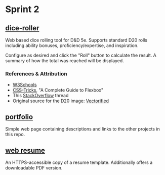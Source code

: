 # Sprint 2

## [dice-roller](https://blue-flower-09e983b10.4.azurestaticapps.net/)
Web based dice rolling tool for D&D 5e. Supports standard D20 rolls including ability bonuses, proficiency/expertise, and inspiration.

Configure as desired and click the "Roll" button to calculate the result. A summary of how the total was reached will be displayed.

### References & Attribution
- [W3Schools](https://www.w3schools.com/)
- [CSS-Tricks](https://css-tricks.com/snippets/css/a-guide-to-flexbox/), "A Complete Guide to Flexbox"
- This [StackOverflow](https://stackoverflow.com/questions/6046110/styling-form-with-label-above-inputs) thread
- Original source for the D20 image: [Vectorified](https://vectorified.com/download-image#d20-dice-vector-35.png)


## [portfolio](https://nice-smoke-05d7f6910.4.azurestaticapps.net/)
Simple web page containing descriptions and links to the other projects in this repo.

## [web resume]()
An HTTPS-accessible copy of a resume template. Additionally offers a downloadable PDF version.